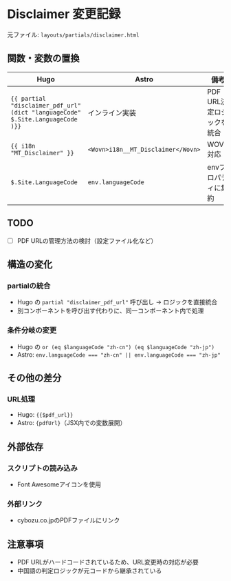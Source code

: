 # Disclaimer 変更記録

元ファイル: `layouts/partials/disclaimer.html`

## 関数・変数の置換

| Hugo | Astro | 備考 |
| ---- | ----- | ---- |
| `{{ partial "disclaimer_pdf_url" (dict "languageCode" $.Site.LanguageCode )}}` | インライン実装 | PDF URL決定ロジックを統合 |
| `{{ i18n "MT_Disclaimer" }}` | `<Wovn>i18n__MT_Disclaimer</Wovn>` | WOVN対応 |
| `$.Site.LanguageCode` | `env.languageCode` | envプロパティに集約 |

## TODO

- [ ] PDF URLの管理方法の検討（設定ファイル化など）

## 構造の変化

### partialの統合

- Hugo の `partial "disclaimer_pdf_url"` 呼び出し → ロジックを直接統合
- 別コンポーネントを呼び出す代わりに、同一コンポーネント内で処理

### 条件分岐の変更

- Hugo の `or (eq $languageCode "zh-cn") (eq $languageCode "zh-jp")` 
- Astro: `env.languageCode === "zh-cn" || env.languageCode === "zh-jp"`

## その他の差分

### URL処理

- Hugo: `{{$pdf_url}}`
- Astro: `{pdfUrl}`（JSX内での変数展開）

## 外部依存

### スクリプトの読み込み

- Font Awesomeアイコンを使用

### 外部リンク

- cybozu.co.jpのPDFファイルにリンク

## 注意事項

- PDF URLがハードコードされているため、URL変更時の対応が必要
- 中国語の判定ロジックが元コードから継承されている
